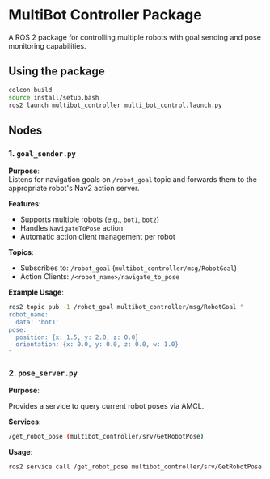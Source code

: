 # MultiBot Controller Package

A ROS 2 package for controlling multiple robots with goal sending and pose monitoring capabilities.

## Using the package
```bash
colcon build
source install/setup.bash
ros2 launch multibot_controller multi_bot_control.launch.py 
```

## Nodes

### 1. `goal_sender.py`
**Purpose**:  
Listens for navigation goals on `/robot_goal` topic and forwards them to the appropriate robot's Nav2 action server.

**Features**:
- Supports multiple robots (e.g., `bot1`, `bot2`)
- Handles `NavigateToPose` action
- Automatic action client management per robot

**Topics**:
- Subscribes to: `/robot_goal` (`multibot_controller/msg/RobotGoal`)
- Action Clients: `/<robot_name>/navigate_to_pose`

**Example Usage**:
```bash
ros2 topic pub -1 /robot_goal multibot_controller/msg/RobotGoal "
robot_name:
  data: 'bot1'
pose:
  position: {x: 1.5, y: 2.0, z: 0.0}
  orientation: {x: 0.0, y: 0.0, z: 0.0, w: 1.0}
"
```

### 2. `pose_server.py`
**Purpose**:

Provides a service to query current robot poses via AMCL.

**Services**:
```bash
/get_robot_pose (multibot_controller/srv/GetRobotPose)
```

**Usage**:
```bash
ros2 service call /get_robot_pose multibot_controller/srv/GetRobotPose "{robot_name: 'bot1'}"
```